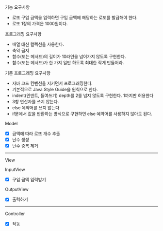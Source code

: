 기능 요구사항 
- 로또 구입 금액을 입력하면 구입 금액에 해당하는 로또를 발급해야 한다. 
- 로또 1장의 가격은 1000원이다.


프로그래밍 요구사항 
- 배열 대신 컬렉션을 사용한다.
- 축약 금지
- 함수(또는 메서드)의 길이가 10라인을 넘어가지 않도록 구현한다.
- 함수(또는 메서드)가 한 가지 일만 하도록 최대한 작게 만들어라.

기존 프로그래밍 요구사항
- 자바 코드 컨벤션을 지키면서 프로그래밍한다. 
- 기본적으로 Java Style Guide을 원칙으로 한다.
- indent(인덴트, 들여쓰기) depth를 2를 넘지 않도록 구현한다. 1까지만 허용한다
- 3항 연산자를 쓰지 않는다.
- else 예약어를 쓰지 않는다
-  if문에서 값을 반환하는 방식으로 구현하면 else 예약어를 사용하지 않아도 된다.




Model
- [x] 금액에 따라 로또 개수 추출
- [x] 난수 생성
- [x] 난수 중복 제거
 ----------------------
View

InputView
- [x] 구입 금액 입력받기

OutputView
- [x] 출력하기

------------------------
Controller 
- [x] 작동 
